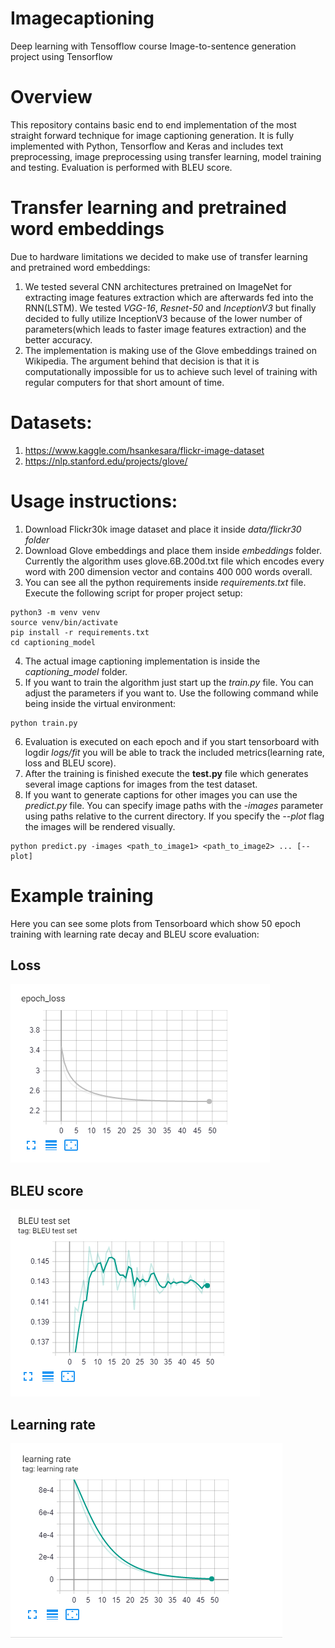 # Imagecaptioning
Deep learning with Tensofflow course
Image-to-sentence generation project using Tensorflow

# Overview
This repository contains basic end to end implementation of the most straight forward technique for image captioning generation. It is fully implemented with Python, Tensorflow and Keras and includes text preprocessing, image preprocessing using transfer learning, model training and testing. Evaluation is performed with BLEU score.

# Transfer learning and pretrained word embeddings
Due to hardware limitations we decided to make use of transfer learning and pretrained word embeddings:
1. We tested several CNN architectures pretrained on ImageNet for extracting image features extraction which are afterwards fed into the RNN(LSTM). We tested *VGG-16*, *Resnet-50* and *InceptionV3* but finally decided to fully utilize InceptionV3 because of the lower number of parameters(which leads to faster image features extraction) and the better accuracy.
2. The implementation is making use of the Glove embeddings trained on Wikipedia. The argument behind that decision is that it is computationally impossible for us to achieve such level of training with regular computers for that short amount of time.

# Datasets:
1. https://www.kaggle.com/hsankesara/flickr-image-dataset
2. https://nlp.stanford.edu/projects/glove/

# Usage instructions:
1. Download Flickr30k image dataset and place it inside *data/flickr30 folder*
2. Download Glove embeddings and place them inside *embeddings* folder. Currently the algorithm uses glove.6B.200d.txt file which encodes every word with 200 dimension vector and contains 400 000 words overall.
3. You can see all the python requirements inside *requirements.txt* file. Execute the following script for proper project setup:
```
python3 -m venv venv
source venv/bin/activate
pip install -r requirements.txt
cd captioning_model
```
4. The actual image captioning implementation is inside the *captioning_model* folder.
5. If you want to train the algorithm just start up the *train.py* file. You can adjust the parameters if you want to. Use the following command while being inside the virtual environment:
```
python train.py
```
6. Evaluation is executed on each epoch and if you start tensorboard with logdir *logs/fit* you will be able to track the included metrics(learning rate, loss and BLEU score).
7. After the training is finished execute the **test.py** file which generates several image captions for images from the test dataset.
8. If you want to generate captions for other images you can use the *predict.py* file. You can specify image paths with the *-images* parameter using paths relative to the current directory. If you specify the *--plot* flag the images will be rendered visually.
```
python predict.py -images <path_to_image1> <path_to_image2> ... [--plot]
```

# Example training
Here you can see some plots from Tensorboard which show 50 epoch training with learning rate decay and BLEU score evaluation:
## Loss
![Loss](doc_images/Loss.png)
## BLEU score
![Loss](doc_images/BLEU.png)
## Learning rate
![Loss](doc_images/LearningRate.png)
